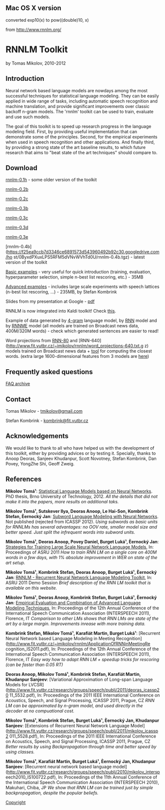 
## Mac OS X version
converted exp10(x) to pow((double)10, x)

from http://www.rnnlm.org/

# RNNLM Toolkit

by Tomas Mikolov, 2010-2012
## Introduction

Neural network based language models are nowdays among the most successful
techniques for statistical language modeling. They can be easily applied in
wide range of tasks, including automatic speech recognition and machine
translation, and provide significant improvements over classic backoff n-gram
models. The 'rnnlm' toolkit can be used to train, evaluate and use such models.

The goal of this toolkit is to speed up research progress in the language
modeling field. First, by providing useful implementation that can demonstrate
some of the principles. Second, for the empirical experiments when used in
speech recognition and other applications. And finally third, by providing a
strong state of the art baseline results, to which future research that aims to
"beat state of the art techniques" should compare to.

## Download

[rnnlm-0.1h](http://www.fit.vutbr.cz/~imikolov/rnnlm/rnnlm-0.1h.tgz) - some
older version of the toolkit

[rnnlm-0.2b](http://www.fit.vutbr.cz/~imikolov/rnnlm/rnnlm-0.2b.tgz)

[rnnlm-0.2c](http://www.fit.vutbr.cz/~imikolov/rnnlm/rnnlm-0.2c.tgz)

[rnnlm-0.3b](http://www.fit.vutbr.cz/~imikolov/rnnlm/rnnlm-0.3b.tgz)

[rnnlm-0.3c](http://www.fit.vutbr.cz/~imikolov/rnnlm/rnnlm-0.3c.tgz)

[rnnlm-0.3d](http://www.fit.vutbr.cz/~imikolov/rnnlm/rnnlm-0.3d.tgz)

[rnnlm-0.3e](http://www.fit.vutbr.cz/~imikolov/rnnlm/rnnlm-0.3e.tgz)

[rnnlm-0.4b](https://f25ea9ccb7d3346ce6891573d543960492b92c30.googledrive.com/ho
st/0ByxdPXuxLPS5RFM5dVNvWVhTd0U/rnnlm-0.4b.tgz) - latest version of the toolkit

[Basic examples](http://www.fit.vutbr.cz/~imikolov/rnnlm/simple-examples.tgz) -
very useful for quick introduction (training, evaluation, hyperparameter
selection, simple n-best list rescoring, etc.) - 35MB

[Advanced
examples](http://www.fit.vutbr.cz/~imikolov/rnnlm/rnn-rt07-example.tar.gz) -
includes large scale experiments with speech lattices (n-best list rescoring,
...) - 235MB, by Stefan Kombrink

Slides from my presentation at Google -
[pdf](http://www.fit.vutbr.cz/~imikolov/rnnlm/google.pdf)

RNNLM is now integrated into Kaldi toolkit! Check
[this](http://www.fit.vutbr.cz/~kombrink/personal/rnn-kaldi/).

Example of data generated by
[4-gram](http://www.fit.vutbr.cz/~imikolov/rnnlm/gen-4gram.txt) language model,
by [RNN](http://www.fit.vutbr.cz/~imikolov/rnnlm/gen-rnn-640.txt) model and by
[RNNME](http://www.fit.vutbr.cz/~imikolov/rnnlm/gen-rnnme-480.txt) model (all
models are trained on Broadcast news data, 400M/320M words) - check which
generated sentences are easier to read!

Word projections from
[RNN-80](http://www.fit.vutbr.cz/~imikolov/rnnlm/word_projections-80.txt.gz)
and [RNN-640](http://www.fit.vutbr.cz/~imikolov/rnnlm/word_projections-640.txt.g
z) models trained on Broadcast news data +
[tool](http://www.fit.vutbr.cz/~imikolov/rnnlm/distance.c) for computing the
closest words. (extra large 1600-dimensional features from 3 models are
[here](http://www.fit.vutbr.cz/~imikolov/rnnlm/word_projections-1600.txt.gz))

## Frequently asked questions

[FAQ archive](http://www.fit.vutbr.cz/~imikolov/rnnlm/FAQ.txt)

## Contact

Tomas Mikolov - tmikolov@gmail.com

Stefan Kombrink - kombrink@fit.vutbr.cz

## Acknowledgements

We would like to thank to all who have helped us with the development of this
toolkit, either by providing advices or by testing it. Specially, thanks to
Anoop Deoras, Sanjeev Khudanpur, Scott Novotney, Stefan Kombrink, Dan Povey,
YongZhe Shi, Geoff Zweig.
## References

**Mikolov Tomá¹**: [Statistical Language Models based on Neural
Networks](http://www.fit.vutbr.cz/~imikolov/rnnlm/thesis.pdf). PhD thesis, Brno
University of Technology, 2012. *All the details that did not make it into the
papers, more results on additional taks.*

**Mikolov Tomá¹, Sutskever Ilya, Deoras Anoop, Le Hai-Son, Kombrink Stefan,
Èernocký Jan**: [Subword Language Modeling with Neural
Networks](http://www.fit.vutbr.cz/~imikolov/rnnlm/char.pdf). Not published
(rejected from ICASSP 2012). *Using subwords as basic units for RNNLMs has
several advantages: no OOV rate, smaller model size and better speed. Just
split the infrequent words into subword units.*

**Mikolov Tomá¹, Deoras Anoop, Povey Daniel, Burget Luká¹, Èernocký Jan**:
[Strategies for Training Large Scale Neural Network Language
Models](http://www.fit.vutbr.cz/~imikolov/rnnlm/asru_large_v4.pdf), In:
Proceedings of ASRU 2011 *How to train RNN LM on a single core on 400M words in
a few days, with 1% absolute improvement in WER on state of the art setup.*

**Mikolov Tomá¹, Kombrink Stefan, Deoras Anoop, Burget Luká¹, Èernocký Jan**:
[RNNLM - Recurrent Neural Network Language Modeling
Toolkit](http://www.fit.vutbr.cz/~imikolov/rnnlm/rnnlm-demo.pdf), In: ASRU 2011
Demo Session *Brief description of the RNN LM toolkit that is available on this
website.*

**Mikolov Tomá¹, Deoras Anoop, Kombrink Stefan, Burget Luká¹, Èernocký Jan**:
[Empirical Evaluation and Combination of Advanced Language Modeling
Techniques](http://www.fit.vutbr.cz/~imikolov/rnnlm/is2011_emp.pdf), In:
Proceedings of the 12th Annual Conference of the International Speech
Communication Association (INTERSPEECH 2011), Florence, IT *Comparison to other
LMs shows that RNN LMs are state of the art by a large margin. Improvements
inrease with more training data.*

**Kombrink Stefan, Mikolov Tomá¹, Karafiát Martin, Burget Luká¹**: [Recurrent
Neural Network based Language Modeling in Meeting
Recognition](http://www.fit.vutbr.cz/~imikolov/rnnlm/ApplicationOfRNNinMeetingRe
cognition_IS2011.pdf), In: Proceedings of the 12th Annual Conference of the
International Speech Communication Association (INTERSPEECH 2011), Florence, IT
*Easy way how to adapt RNN LM + speedup tricks for rescoring (can be faster
than 0.05 RT)*

**Deoras Anoop, Mikolov Tomá¹, Kombrink Stefan, Karafiát Martin, Khudanpur
Sanjeev**: [Variational Approximation of Long-span Language Models for
LVCSR](http://www.fit.vutbr.cz/research/groups/speech/publi/2011/deoras_icassp20
11_5532.pdf), In: Proceedings of the 2011 IEEE International Conference on
Acoustics, Speech, and Signal Processing, ICASSP 2011, Prague, CZ *RNN LM can
be approximated by n-gram model, and used directly in the decoder at no
compuational cost.*

**Mikolov Tomá¹, Kombrink Stefan, Burget Luká¹, Èernocký Jan, Khudanpur
Sanjeev**: [Extensions of Recurrent Neural Network Language
Model](http://www.fit.vutbr.cz/research/groups/speech/publi/2011/mikolov_icassp2
011_5528.pdf), In: Proceedings of the 2011 IEEE International Conference on
Acoustics, Speech, and Signal Processing, ICASSP 2011, Prague, CZ *Better
results by using Backpropagation through time and better speed by using
classes.*

**Mikolov Tomá¹, Karafiát Martin, Burget Luká¹, Èernocký Jan, Khudanpur
Sanjeev**: [Recurrent neural network based language
model](http://www.fit.vutbr.cz/research/groups/speech/publi/2010/mikolov_intersp
eech2010_IS100722.pdf), In: Proceedings of the 11th Annual Conference of the
International Speech Communication Association (INTERSPEECH 2010), Makuhari,
Chiba, JP *We show that RNN LM can be trained just by simple backpropagation,
despite the popular beliefs.*

[Copyright](http://www.fit.vutbr.cz/~imikolov/rnnlm/COPYRIGHT.txt)
